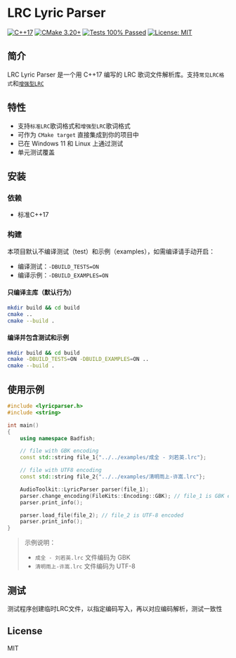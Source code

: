 # LRC Lyric Parser

[![C++17](https://img.shields.io/badge/C%2B%2B-17-blue?logo=c%2B%2B&logoColor=white&style=flat-square)](https://en.cppreference.com/w/cpp/17)
[![CMake 3.20+](https://img.shields.io/badge/CMake-3.20%2B-blue?logo=cmake&style=flat-square)](https://cmake.org/)
[![Tests 100% Passed](https://img.shields.io/badge/tests-100%25%20passing-brightgreen?style=flat-square&logo=checkmarx)]()
[![License: MIT](https://img.shields.io/badge/License-MIT-yellow.svg?style=flat-square)](LICENSE)

## 简介
LRC Lyric Parser 是一个用 C++17 编写的 LRC 歌词文件解析库。支持`常见LRC格式`和[`增强型LRC`](https://en.wikipedia.org/wiki/LRC_(file_format))

## 特性
- 支持`标准LRC`歌词格式和`增强型LRC`歌词格式
- 可作为 `CMake target` 直接集成到你的项目中
- 已在 Windows 11 和 Linux 上通过测试
- 单元测试覆盖

## 安装

### 依赖
- 标准C++17

### 构建

本项目默认不编译测试（test）和示例（examples），如需编译请手动开启：

- 编译测试：`-DBUILD_TESTS=ON`
- 编译示例：`-DBUILD_EXAMPLES=ON`

#### 只编译主库（默认行为）
```sh
mkdir build && cd build
cmake ..
cmake --build .
```

#### 编译并包含测试和示例
```sh
mkdir build && cd build
cmake -DBUILD_TESTS=ON -DBUILD_EXAMPLES=ON ..
cmake --build .
```

## 使用示例
```cpp
#include <lyricparser.h>
#include <string>

int main()
{
    using namespace Badfish;

    // file with GBK encoding
    const std::string file_1{"../../examples/成全 - 刘若英.lrc"};

    // file with UTF8 encoding
    const std::string file_2{"../../examples/清明雨上-许嵩.lrc"};

    AudioToolkit::LyricParser parser(file_1);
    parser.change_encoding(FileKits::Encoding::GBK); // file_1 is GBK encoded
    parser.print_info();

    parser.load_file(file_2); // file_2 is UTF-8 encoded
    parser.print_info();
}
```

> 示例说明：
> - `成全 - 刘若英.lrc` 文件编码为 GBK
> - `清明雨上-许嵩.lrc` 文件编码为 UTF-8

## 测试
测试程序创建临时LRC文件，以指定编码写入，再以对应编码解析，测试一致性

## License
MIT
